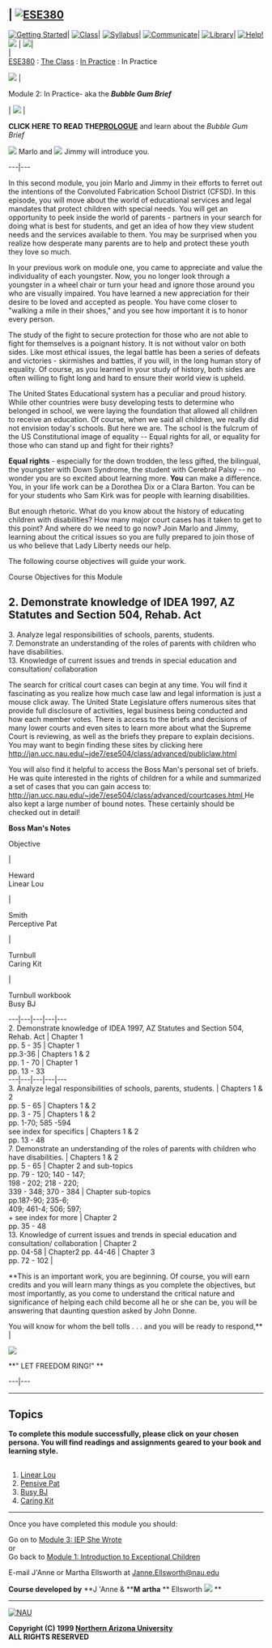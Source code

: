 |
[![ESE380](http://jan.ucc.nau.edu/~jde7/ese380/interface/ese380.gif)](http://jan.ucc.nau.edu/~jde7/ese380.html)  
---  
[![Getting
Started](http://jan.ucc.nau.edu/~jde7/ese380/interface/start.gif)](http://jan.ucc.nau.edu/~jde7/ese380/start.html)|
[![Class](http://jan.ucc.nau.edu/~jde7/ese380/interface/class1.gif)](http://jan.ucc.nau.edu/~jde7/ese380/class/)|
[![Syllabus](http://jan.ucc.nau.edu/~jde7/ese380/interface/syllabus.gif)](http://jan.ucc.nau.edu/~jde7/ese380/syllabus.html)|
[![Communicate](http://jan.ucc.nau.edu/~jde7/ese380/interface/com.gif)](http://jan.ucc.nau.edu/~jde7/ese380/communicate.html)|
[![Library](http://jan.ucc.nau.edu/~jde7/ese380/interface/library.gif)](http://www.nau.edu/library/courses/ese380.html)|
[![Help!](http://jan.ucc.nau.edu/~jde7/ese380/interface/help.gif)](http://jan.ucc.nau.edu/~jde7/ese380/help.html)  
![ ](http://jan.ucc.nau.edu/~jde7/ese380/interface/startBottom.gif) | ![
](http://jan.ucc.nau.edu/~jde7/ese380/interface/mods1.gif)|  
|  
[ESE380](http://jan.ucc.nau.edu/~jde7/ese380) : [The
Class](http://jan.ucc.nau.edu/~jde7/ese380/class) : [In
Practice](http://jan.ucc.nau.edu/~jde7/ese380/class/practice) : In Practice  
  
  
  
![](http://www.nau.edu/otle/tools/icons/empty.gif) |

Module 2: In Practice\- aka the _**Bubble Gum Brief**_

| ![](../../image.jet/gums.gif) |



**CLICK HERE TO READ THE[PROLOGUE](prologue.html)** and learn about the
_Bubble Gum Brief_

![](../../image.jet/jssca.gif) Marlo and ![](../../image.jet/billcat.gif)
Jimmy will introduce you.  
  
---|---  
  
  
  
In this second module, you join Marlo and Jimmy in their efforts to ferret out
the intentions of the Convoluted Fabrication School District (CFSD). In this
episode, you will move about the world of educational services and legal
mandates that protect children with special needs. You will get an opportunity
to peek inside the world of parents - partners in your search for doing what
is best for students, and get an idea of how they view student needs and the
services available to them. You may be surprised when you realize how
desperate many parents are to help and protect these youth they love so much.  
  
In your previous work on module one, you came to appreciate and value the
individuality of each youngster. Now, you no longer look through a youngster
in a wheel chair or turn your head and ignore those around you who are
visually impaired. You have learned a new appreciation for their desire to be
loved and accepted as people. You have come closer to "walking a mile in their
shoes," and you see how important it is to honor every person.  
  
The study of the fight to secure protection for those who are not able to
fight for themselves is a poignant history. It is not without valor on both
sides. Like most ethical issues, the legal battle has been a series of defeats
and victories - skirmishes and battles, if you will, in the long human story
of equality. Of course, as you learned in your study of history, both sides
are often willing to fight long and hard to ensure their world view is upheld.  
  
The United States Educational system has a peculiar and proud history. While
other countries were busy developing tests to determine who belonged in
school, we were laying the foundation that allowed all children to receive an
education. Of course, when we said all children, we really did not envision
today's schools. But here we are. The school is the fulcrum of the US
Constitutional image of equality -- Equal rights for all, or equality for
those who can stand up and fight for their rights?  
  
**Equal rights** \- especially for the down trodden, the less gifted, the
bilingual, the youngster with Down Syndrome, the student with Cerebral Palsy
-- no wonder you are so excited about learning more. **You** can make a
difference. You, in your life work can be a Dorothea Dix or a Clara Barton.
You can be for your students who Sam Kirk was for people with learning
disabilities.  
  
But enough rhetoric. What do you know about the history of educating children
with disabilities? How many major court cases has it taken to get to this
point? And where do we need to go now? Join Marlo and Jimmy, learning about
the critical issues so you are fully prepared to join those of us who believe
that Lady Liberty needs our help.  
  
The following course objectives will guide your work.  
  

Course Objectives for this Module

2\. Demonstrate knowledge of IDEA 1997, AZ Statutes and Section 504, Rehab.
Act  
---  
3\. Analyze legal responsibilities of schools, parents, students.  
7\. Demonstrate an understanding of the roles of parents with children who
have disabilities.  
13\. Knowledge of current issues and trends in special education and
consultation/ collaboration  
  
  
  
The search for critical court cases can begin at any time. You will find it
fascinating as you realize how much case law and legal information is just a
mouse click away. The United State Legislature offers numerous sites that
provide full disclosure of activities, legal business being conducted and how
each member votes. There is access to the briefs and decisions of many lower
courts and even sites to learn more about what the Supreme Court is reviewing,
as well as the briefs they prepare to explain decisions. You may want to begin
finding these sites by clicking here
<http://jan.ucc.nau.edu/~jde7/ese504/class/advanced/publiclaw.html>  
  
You will also find it helpful to access the Boss Man's personal set of briefs.
He was quite interested in the rights of children for a while and summarized a
set of cases that you can gain access to:
[http://jan.ucc.nau.edu/~jde7/ese504/class/advanced/courtcases.html
](http://jan.ucc.nau.edu/~jde7/ese504/class/advanced/courtcases.html) He also
kept a large number of bound notes. These certainly should be checked out in
detail!  
  
**Boss Man's Notes**

Objective

|

Heward  
Linear Lou

|

Smith  
Perceptive Pat

|

Turnbull  
Caring Kit

|

Turnbull workbook  
Busy BJ  
  
---|---|---|---|---  
2\. Demonstrate knowledge of IDEA 1997, AZ Statutes and Section 504, Rehab.
Act | Chapter 1  
pp. 5 - 35  | Chapter 1  
pp.3-36 | Chapters 1 & 2  
pp. 1 - 70 | Chapter 1  
pp. 13 - 33  
---|---|---|---|---  
3\. Analyze legal responsibilities of schools, parents, students.  | Chapters
1 & 2  
pp. 5 - 65  | Chapters 1 & 2  
pp. 3 - 75  | Chapters 1 & 2  
pp. 1-70; 585 -594  
see index for specifics  | Chapters 1 & 2  
pp. 13 - 48  
7\. Demonstrate an understanding of the roles of parents with children who
have disabilities. | Chapters 1 & 2  
pp. 5 - 65  | Chapter 2 and sub-topics  
pp. 79 - 120; 140 - 147;  
198 - 202; 218 - 220;  
339 - 348; 370 - 384 | Chapter sub-topics  
pp.187-90; 235-6;  
409; 461-4; 506; 597;  
\+ see index for more | Chapter 2  
pp. 35 - 48  
13\. Knowledge of current issues and trends in special education and
consultation/ collaboration | Chapter 2  
pp. 04-58 | Chapter2 pp. 44-46 | Chapter 3  
pp. 72 - 102 |  
  


**This is an important work, you are beginning. Of course, you will earn
credits and you will learn many things as you complete the objectives, but
most importantly, as you come to understand the critical nature and
significance of helping each child become all he or she can be, you will be
answering that daunting question asked by John Donne.  
  
You will know for whom the bell tolls . . . and you will be ready to
respond,** |

![](../../image.jet/bell.gif)

**" LET FREEDOM RING!" **  
  
---|---  
  
* * *

## Topics

**To complete this module successfully, please click on your chosen persona.
You will find readings and assignments geared to your book and learning
style.**

##

  1. [Linear Lou](http://jan.ucc.nau.edu/~jde7/ese380/class/practice/lou)
  2. [Pensive Pat](http://jan.ucc.nau.edu/~jde7/ese380/class/practice/pat)
  3. [Busy BJ](http://jan.ucc.nau.edu/~jde7/ese380/class/practice/bj)
  4. [Caring Kit](http://jan.ucc.nau.edu/~jde7/ese380/class/practice/kit)

* * *

Once you have completed this module you should:  

Go on to [Module 3: IEP She
Wrote](http://jan.ucc.nau.edu/~jde7/ese380/class/iep)  
or  
Go back to [Module 1: Introduction to Exceptional
Children](http://jan.ucc.nau.edu/~jde7/ese380/class)

E-mail J'Anne or Martha Ellsworth at [
Janne.Ellsworth@nau.edu](mailto:Janne.Ellsworth@nau.edu)

**Course developed by** **J 'Anne & ****M** **artha** ** Ellsworth
![](../../image.jet/1jgglr.gif) **  

* * *

[![NAU](http://www.nau.edu/image/small-blue.gif)](http://www.nau.edu)

**Copyright (C) 1999 [Northern Arizona University](http://www.nau.edu)  
ALL RIGHTS RESERVED**

